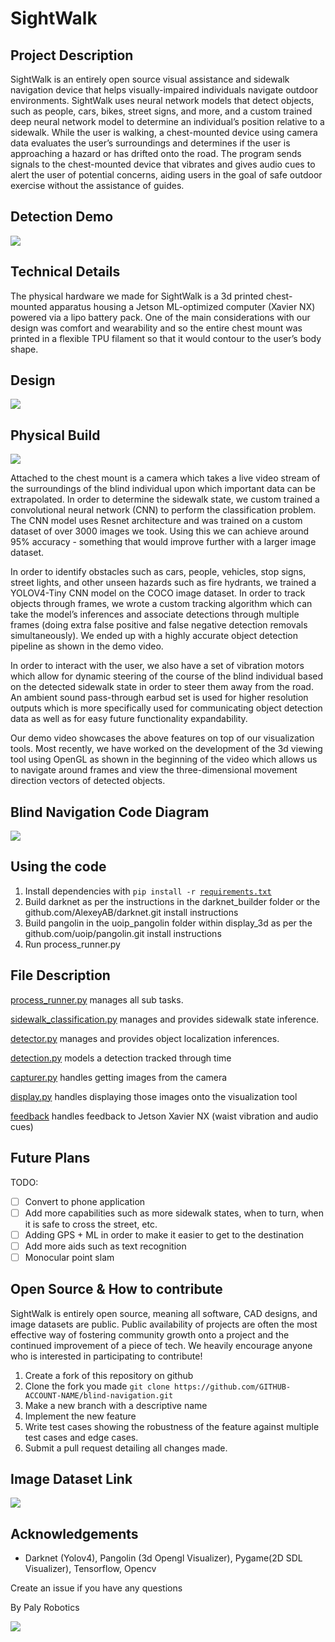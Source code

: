 # SightWalk

## Project Description

SightWalk is an entirely open source visual assistance and sidewalk navigation device that helps visually-impaired individuals navigate outdoor environments. SightWalk uses neural network models that detect objects, such as people, cars, bikes, street signs, and more, and a custom trained deep neural network model to determine an individual’s position relative to a sidewalk. While the user is walking, a chest-mounted device using camera data evaluates the user’s surroundings and determines if the user is approaching a hazard or has drifted onto the road. The program sends signals to the chest-mounted device that vibrates and gives audio cues to alert the user of potential concerns, aiding users in the goal of safe outdoor exercise without the assistance of guides.

## Detection Demo

![](assets/Sidewalk_Demo.gif)

## Technical Details

The physical hardware we made for SightWalk is a 3d printed chest-mounted apparatus housing a Jetson ML-optimized computer (Xavier NX) powered via a lipo battery pack. One of the main considerations with our design was comfort and wearability and so the entire chest mount was printed in a flexible TPU filament so that it would contour to the user’s body shape.

## Design
![](assets/Design.png)


## Physical Build
![](assets/Physical_Build.jpg)

Attached to the chest mount is a camera which takes a live video stream of the surroundings of the blind individual upon which important data can be extrapolated. 
In order to determine the sidewalk state, we custom trained a convolutional neural network (CNN) to perform the classification problem. The CNN model uses Resnet architecture and was trained on a custom dataset of over 3000 images we took. Using this we can achieve around 95% accuracy - something that would improve further with a larger image dataset.

In order to identify obstacles such as cars, people, vehicles, stop signs, street lights, and other unseen hazards such as fire hydrants, we trained a YOLOV4-Tiny CNN model on the COCO image dataset. In order to track objects through frames, we wrote a custom tracking algorithm which can take the model’s inferences and associate detections through multiple frames (doing extra false positive and false negative detection removals simultaneously). We ended up with a highly accurate object detection pipeline as shown in the demo video.

In order to interact with the user, we also have a set of vibration motors which allow for dynamic steering of the course of the blind individual based on the detected sidewalk state in order to steer them away from the road. An ambient sound pass-through earbud set is used for higher resolution outputs which is more specifically used for communicating object detection data as well as for easy future functionality expandability.

Our demo video showcases the above features on top of our visualization tools. Most recently, we have worked on the development of the 3d viewing tool using OpenGL as shown in the beginning of the video which allows us to navigate around frames and view the three-dimensional movement direction vectors of detected objects.


## Blind Navigation Code Diagram

![](assets/Code_Diagram.png)

## Using the code
1. Install dependencies with `pip install -r `[`requirements.txt`](requirements.txt)
2. Build darknet as per the instructions in the darknet_builder folder or the github.com/AlexeyAB/darknet.git install instructions
3. Build pangolin in the uoip_pangolin folder within display_3d as per the github.com/uoip/pangolin.git install instructions
4. Run process_runner.py

## File Description

[process_runner.py](process_runner.py) manages all sub tasks.

[sidewalk_classification.py](sidewalk_classification) manages and provides sidewalk state inference.

[detector.py](person_automobile_sign_detection/detector.py) manages and provides object localization inferences.

[detection.py](person_automobile_sign_detection/detection.py) models a detection tracked through time

[capturer.py](capturer.py) handles getting images from the camera

[display.py](display.py) handles displaying those images onto the visualization tool

[feedback](feedback/) handles feedback to Jetson Xavier NX (waist vibration and audio cues)

## Future Plans

TODO:
* [ ] Convert to phone application
* [ ] Add more capabilities such as more sidewalk states, when to turn, when it is safe to cross the street, etc.
* [ ] Adding GPS + ML in order to make it easier to get to the destination
* [ ] Add more aids such as text recognition
* [ ] Monocular point slam

## Open Source & How to contribute

SightWalk is entirely open source, meaning all software, CAD designs, and image datasets are public. Public availability of projects are often the most effective way of fostering community growth onto a project and the continued improvement of a piece of tech. We heavily encourage anyone who is interested in participating to contribute!

1. Create a fork of this repository on github
2. Clone the fork you made ``git clone https://github.com/GITHUB-ACCOUNT-NAME/blind-navigation.git``
3. Make a new branch with a descriptive name
4. Implement the new feature
5. Write test cases showing the robustness of the feature against multiple test cases and edge cases.
6. Submit a pull request detailing all changes made.

## Image Dataset Link

![](https://drive.google.com/file/d/1hT2aOikyk8xYNjPstqaAtFY1kt-81E8O/view?usp=sharing)

## Acknowledgements
* Darknet (Yolov4), Pangolin (3d Opengl Visualizer), Pygame(2D SDL Visualizer), Tensorflow, Opencv

Create an issue if you have any questions

By Paly Robotics

![](assets/Logo.png)
